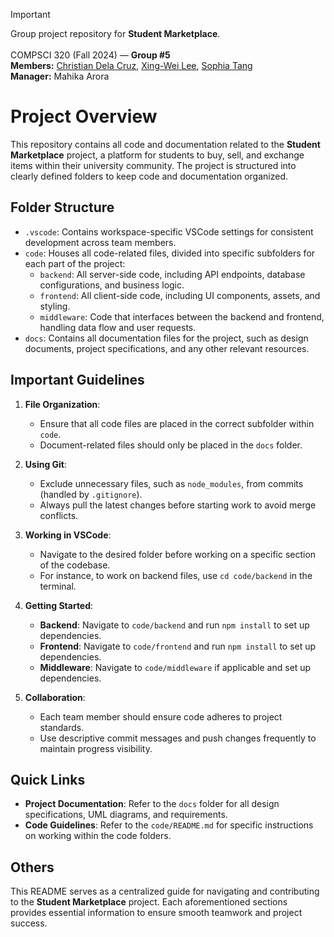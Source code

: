 > [!IMPORTANT]
> Group project repository for **Student Marketplace**.<br /><br />
> COMPSCI 320 (Fall 2024) — **Group #5**<br />
> **Members:** [Christian Dela Cruz](https://github.com/cmpdc), [Xing-Wei Lee](https://github.com/1985lxw), [Sophia Tang](https://github.com/sophiatangg)<br />
> **Manager:** Mahika Arora

# Project Overview

This repository contains all code and documentation related to the **Student Marketplace** project, a platform for students to buy, sell, and exchange items within their university community. The project is structured into clearly defined folders to keep code and documentation organized.

## Folder Structure

-   `.vscode`: Contains workspace-specific VSCode settings for consistent development across team members.
-   `code`: Houses all code-related files, divided into specific subfolders for each part of the project:
    -   `backend`: All server-side code, including API endpoints, database configurations, and business logic.
    -   `frontend`: All client-side code, including UI components, assets, and styling.
    -   `middleware`: Code that interfaces between the backend and frontend, handling data flow and user requests.
-   `docs`: Contains all documentation files for the project, such as design documents, project specifications, and any other relevant resources.

## Important Guidelines

1. **File Organization**:

    - Ensure that all code files are placed in the correct subfolder within `code`.
    - Document-related files should only be placed in the `docs` folder.

2. **Using Git**:

    - Exclude unnecessary files, such as `node_modules`, from commits (handled by `.gitignore`).
    - Always pull the latest changes before starting work to avoid merge conflicts.

3. **Working in VSCode**:

    - Navigate to the desired folder before working on a specific section of the codebase.
    - For instance, to work on backend files, use `cd code/backend` in the terminal.

4. **Getting Started**:

    - **Backend**: Navigate to `code/backend` and run `npm install` to set up dependencies.
    - **Frontend**: Navigate to `code/frontend` and run `npm install` to set up dependencies.
    - **Middleware**: Navigate to `code/middleware` if applicable and set up dependencies.

5. **Collaboration**:
    - Each team member should ensure code adheres to project standards.
    - Use descriptive commit messages and push changes frequently to maintain progress visibility.

## Quick Links

-   **Project Documentation**: Refer to the `docs` folder for all design specifications, UML diagrams, and requirements.
-   **Code Guidelines**: Refer to the `code/README.md` for specific instructions on working within the code folders.

## Others

This README serves as a centralized guide for navigating and contributing to the **Student Marketplace** project. Each aforementioned sections provides essential information to ensure smooth teamwork and project success.

